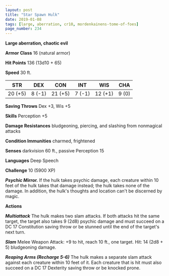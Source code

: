 ```yaml
---
layout: post
title: "Star Spawn Hulk"
date: 2019-01-08
tags: [large, aberration, cr10, mordenkainens-tome-of-foes]
page_number: 234
---
```


**Large aberration, chaotic evil**

**Armor Class** 16 (natural armor)

**Hit Points** 136  (13d10 + 65)

**Speed** 30 ft.

|   STR   |   DEX   |   CON   |   INT   |   WIS   |   CHA   |
|:-------:|:-------:|:-------:|:-------:|:-------:|:-------:|
| 20 (+5) | 8 (-1) | 21 (+5) | 7 (-1) | 12 (+1) | 9 (0) |

**Saving Throws** Dex +3, Wis +5

**Skills** Perception +5

**Damage Resistances** bludgeoning, piercing, and slashing from nonmagical attacks

**Condition Immunities** charmed, frightened

**Senses** darkvision 60 ft., passive Perception 15

**Languages** Deep Speech

**Challenge** 10 (5900 XP)

***Psychic Mirror.*** If the hulk takes psychic damage, each creature within 10 feet of the hulk takes that damage instead; the hulk takes none of the damage. In addition, the hulk's thoughts and location can't be discerned by magic.

**Actions**

***Multiattack*** The hulk makes two slam attacks. If both attacks hit the same target, the target also takes 9 (2d8) psychic damage and must succeed on a DC 17 Constitution saving throw or be stunned until the end of the target's next turn.

***Slam*** Melee Weapon Attack: +9 to hit, reach 10 ft., one target. Hit: 14 (2d8 + 5) bludgeoning damage.

***Reaping Arms (Recharge 5-6)*** The hulk makes a separate slam attack against each creature within 10 feet of it. Each creature that is hit must also succeed on a DC 17 Dexterity saving throw or be knocked prone.